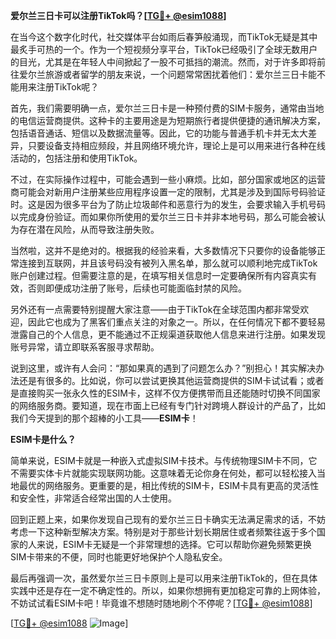 **爱尔兰三日卡可以注册TikTok吗？[[TG💪+ @esim1088](https://t.me/s/esim1088)]**

在当今这个数字化时代，社交媒体平台如雨后春笋般涌现，而TikTok无疑是其中最炙手可热的一个。作为一个短视频分享平台，TikTok已经吸引了全球无数用户的目光，尤其是在年轻人中间掀起了一股不可抵挡的潮流。然而，对于许多即将前往爱尔兰旅游或者留学的朋友来说，一个问题常常困扰着他们：爱尔兰三日卡能不能用来注册TikTok呢？

首先，我们需要明确一点，爱尔兰三日卡是一种预付费的SIM卡服务，通常由当地的电信运营商提供。这种卡的主要用途是为短期旅行者提供便捷的通讯解决方案，包括语音通话、短信以及数据流量等。因此，它的功能与普通手机卡并无太大差异，只要设备支持相应频段，并且网络环境允许，理论上是可以用来进行各种在线活动的，包括注册和使用TikTok。

不过，在实际操作过程中，可能会遇到一些小麻烦。比如，部分国家或地区的运营商可能会对新用户注册某些应用程序设置一定的限制，尤其是涉及到国际号码验证时。这是因为很多平台为了防止垃圾邮件和恶意行为的发生，会要求输入手机号码以完成身份验证。而如果你所使用的爱尔兰三日卡并非本地号码，那么可能会被认为存在潜在风险，从而导致注册失败。

当然啦，这并不是绝对的。根据我的经验来看，大多数情况下只要你的设备能够正常连接到互联网，并且该号码没有被列入黑名单，那么就可以顺利地完成TikTok账户创建过程。但需要注意的是，在填写相关信息时一定要确保所有内容真实有效，否则即便成功注册了账号，后续也可能面临封禁的风险。

另外还有一点需要特别提醒大家注意——由于TikTok在全球范围内都非常受欢迎，因此它也成为了黑客们重点关注的对象之一。所以，在任何情况下都不要轻易泄露自己的个人信息，更不能通过不正规渠道获取他人信息来进行注册。如果发现账号异常，请立即联系客服寻求帮助。

说到这里，或许有人会问：“那如果真的遇到了问题怎么办？”别担心！其实解决办法还是有很多的。比如说，你可以尝试更换其他运营商提供的SIM卡试试看；或者是直接购买一张永久性的ESIM卡，这样不仅方便携带而且还能随时切换不同国家的网络服务商。要知道，现在市面上已经有专门针对跨境人群设计的产品了，比如我们今天提到的那个超棒的小工具——**ESIM卡**！

**ESIM卡是什么？**

简单来说，ESIM卡就是一种嵌入式虚拟SIM卡技术。与传统物理SIM卡不同，它不需要实体卡片就能实现联网功能。这意味着无论你身在何处，都可以轻松接入当地最优的网络服务。更重要的是，相比传统的SIM卡，ESIM卡具有更高的灵活性和安全性，非常适合经常出国的人士使用。

回到正题上来，如果你发现自己现有的爱尔兰三日卡确实无法满足需求的话，不妨考虑一下这种新型解决方案。特别是对于那些计划长期居住或者频繁往返于多个国家的人来说，ESIM卡无疑是一个非常理想的选择。它可以帮助你避免频繁更换SIM卡带来的不便，同时也能更好地保护个人隐私安全。

最后再强调一次，虽然爱尔兰三日卡原则上是可以用来注册TikTok的，但在具体实践中还是存在一定不确定性的。所以，如果你想拥有更加稳定可靠的上网体验，不妨试试看ESIM卡吧！毕竟谁不想随时随地刷个不停呢？[[TG💪+ @esim1088](https://t.me/s/esim1088)]

[[TG💪+ @esim1088](https://t.me/s/esim1088) ![Image](https://i.postimg.cc/4NQfJmqS/Snipaste-2025-05-13-00-14-12.png)]